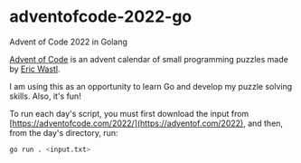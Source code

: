 # adventofcode-2022-go
Advent of Code 2022 in Golang

[Advent of Code](https://adventofcode.com/2022/) is an advent calendar of small programming puzzles made by [Eric Wastl](was.tl).

I am using this as an opportunity to learn Go and develop my puzzle solving skills. Also, it's fun!

To run each day's script, you must first download the input from [https://adventofcode.com/2022/](https://adventof.com/2022), and then, from the day's directory, run:

```bash
go run . <input.txt>
```
